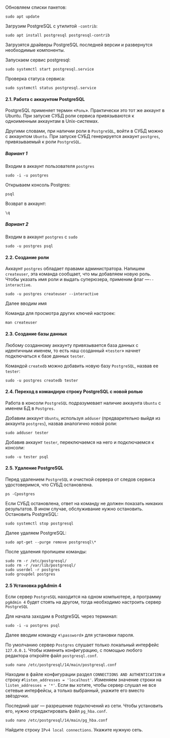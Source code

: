 
Обновляем списки пакетов:

```shell
sudo apt update
```

Загрузим PostgreSQL с утилитой `-contrib`:

```shell
sudo apt install postgresql postgresql-contrib
```

Загрузятся драйверы PostgreSQL последней версии и развернутся необходимые компоненты.

Запускаем сервис postgresql:

```shell
sudo systemctl start postgresql.service
```

Проверка статуса сервиса:

```shell
sudo systemctl status postgresql.service
```

#### 2.1. Работа с аккаунтом PostgreSQL

PostgreSQL применяет термин «`Роль`». Практически это тот же аккаунт в Ubuntu. При запуске СУБД роли сервиса привязываются к одноименным аккаунтам в Unix-системах.

Другими словами, при наличии роли в `PostgreSQL`, войти в СУБД можно с аккаунтом `Ubuntu`. При запуске СУБД генерируется аккаунт `postgres`, привязываемый к роли `PostgreSQL`.

##### Вариант 1

Входим в аккаунт пользователя `postgres`

```shell
sudo -i -u postgres
```

Открываем консоль Postgres:

```shell
psql
```

Возврат в аккаунт:

```shell
\q
```

##### Вариант 2

Входим в аккаунт `postgres` с `sudo`

```shell
sudo -u postgres psql
```

#### 2.2. Создание роли

Аккаунт `postgres` обладает правами администратора. Напишем `createuser`, эта команда сообщает, что мы добавляем новую роль. Чтобы указать имя роли и выдать суперюзера, применим флаг —`--interactive`.

```shell
sudo -u postgres createuser --interactive
```

Далее вводим имя

Команда для просмотра других ключей настроек:

```shell
man createuser
```


#### 2.3. Создание базы данных

Любому созданному аккаунту привязывается база данных с идентичным именем, то есть наш созданный «`tester`» начнет подключаться к базе данных `tester`.

Командой `createdb` можно добавить новую базу `PostgreSQL`, назвав ее `tester`:

```shell
sudo -u postgres createdb tester
```

#### 2.4. Переход в командную строку PostgreSQL с новой ролью

Работа в консоли `PostgreSQL` подразумевает наличие аккаунта `Ubuntu` с именем БД в `Postgres`.

Добавим аккаунт `Ubuntu`, используя `adduser` (предварительно выйдя из аккаунта `postgres`), назвав аналогично новой роли:

```shell
sudo adduser tester
```

Добавив аккаунт `tester`, переключаемся на него и подключаемся к консоли:

```shell
sudo -u tester psql
```

#### 2.5. Удаление PostgreSQL

Перед удалением `PostgreSQL` и очисткой сервера от следов сервиса удостоверимся, что СУБД остановлена.

```shell
ps -Cpostgres
```

Если СУБД остановлена, ответ на команду не должен показать никаких результатов. В ином случае, обслуживание нужно остановить. Остановить PostgreSQL:

```shell
sudo systemctl stop postgresql
```

Далее удаляем PostgreSQL:

```shell
sudo apt-get --purge remove postgresql\*
```

После удаления пропишем команды:

```shell
sudo rm -r /etc/postgresql/
sudo rm -r /var/lib/postgresql/
sudo userdel -r postgres
sudo groupdel postgres
```

#### 2.5 Установка pgAdmin 4

Если сервер `PostgreSQL` находится на одном компьютере, а программу `pgAdmin 4` будет стоять на другом, тогда необходимо настроить сервер `PostgreSQL`

Для начала заходим в PostgreSQL через терминал:

```shell
sudo -i -u postgres psql
```

Далее вводим команду «`\password`» для установки пароля.

По умолчанию сервер `Postgres` слушает только локальный интерфейс `127.0.0.1`. Чтобы изменить конфигурацию, с помощью любого редактора откройте файл `postgresql.conf`.

```shell
sudo nano /etc/postgresql/14/main/postgresql.conf
```

Находим в файле конфигурации раздел `CONNECTIONS AND AUTHENTICATION` и строку `#listen_addresses = 'localhost'`. Изменяем значение строки на `listen_addresses = '*'`. Если вы хотите, чтобы сервер слушал не все сетевые интерфейсы, а только выбранный, укажите его вместо звёздочки.

Последний шаг — разрешение подключений из сети. Чтобы установить его, нужно отредактировать файл `pg_hba.conf`.

```shell
sudo nano /etc/postgresql/14/main/pg_hba.conf
```

Найдите строку `IPv4 local connections`. Укажите нужную сеть.

